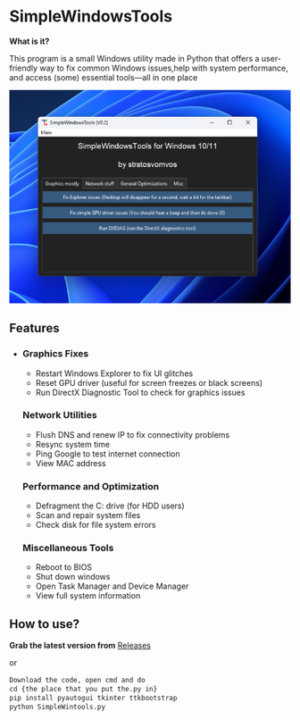 

# SimpleWindowsTools


**What is it?**

This program is a small Windows utility made in Python that offers a user-friendly way to fix common Windows issues,help with system performance, and access (some) essential tools—all in one place

![the app](https://raw.githubusercontent.com/stratosvomvos/SimpleWindowsTools/refs/heads/main/swt.png)

## Features  

 - ### Graphics Fixes  
   - Restart Windows Explorer to fix UI glitches  
   - Reset GPU driver (useful for screen freezes or black screens)  
   - Run DirectX Diagnostic Tool to check for graphics issues  
   
   ### Network Utilities  
   - Flush DNS and renew IP to fix connectivity problems  
   - Resync system time
   - Ping Google to test internet connection  
   - View MAC address  
   
   ### Performance and Optimization  
   - Defragment the C: drive (for HDD users)  
   - Scan and repair system files 
   - Check disk for file system errors
   
   ### Miscellaneous Tools  
   - Reboot to BIOS  
   - Shut down windows 
   - Open Task Manager and Device Manager  
   - View full system information



## How to use?
**Grab the latest version from** [Releases](https://github.com/stratosvomvos/SimpleWindowsTools/releases/)
 
 or 

    Download the code, open cmd and do
    cd {the place that you put the.py in}
    pip install pyautogui tkinter ttkbootstrap
    python SimpleWintools.py
